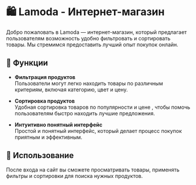 # 🛍️ Lamoda - Интернет-магазин

Добро пожаловать в Lamoda — интернет-магазин, который предлагает пользователям возможность удобно фильтровать и сортировать товары. Мы стремимся предоставить лучший опыт покупок онлайн.

## 🚀 Функции

- **Фильтрация продуктов**  
  Пользователи могут легко находить товары по различным критериям, включая категорию, цвет и цену.

- **Сортировка продуктов**  
  Удобная сортировка товаров по популярности и цене , чтобы помочь пользователям быстро находить лучшие предложения.

- **Интуитивно понятный интерфейс**  
  Простой и понятный интерфейс, который делает процесс покупок приятным и эффективным.

## 📄 Использование

После входа на сайт вы сможете просматривать товары, применять фильтры и сортировки для поиска нужных продуктов.
